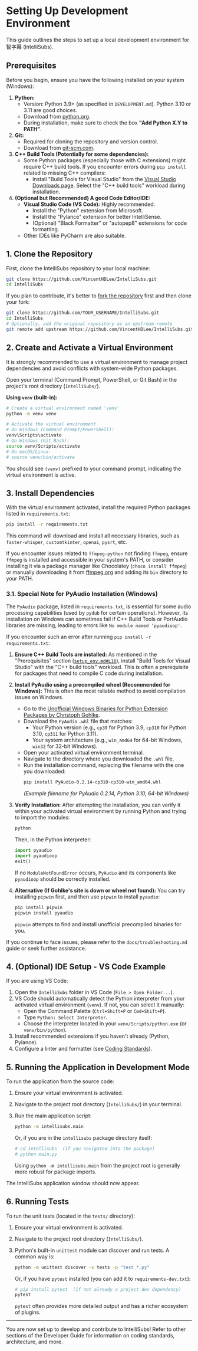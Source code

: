 # Setting Up Development Environment

This guide outlines the steps to set up a local development environment for 智字幕 (IntelliSubs).

## Prerequisites

Before you begin, ensure you have the following installed on your system (Windows):

1.  **Python:**
    *   Version: Python 3.9+ (as specified in `DEVELOPMENT.md`). Python 3.10 or 3.11 are good choices.
    *   Download from [python.org](https://www.python.org/downloads/windows/).
    *   During installation, make sure to check the box **"Add Python X.Y to PATH"**.
2.  **Git:**
    *   Required for cloning the repository and version control.
    *   Download from [git-scm.com](https://git-scm.com/download/win).
3.  **C++ Build Tools (Potentially for some dependencies):**
    *   Some Python packages (especially those with C extensions) might require C++ build tools. If you encounter errors during `pip install` related to missing C++ compilers:
        *   Install "Build Tools for Visual Studio" from the [Visual Studio Downloads page](https://visualstudio.microsoft.com/downloads/#build-tools-for-visual-studio). Select the "C++ build tools" workload during installation.
4.  **(Optional but Recommended) A good Code Editor/IDE:**
    *   **Visual Studio Code (VS Code):** Highly recommended.
        *   Install the "Python" extension from Microsoft.
        *   Install the "Pylance" extension for better IntelliSense.
        *   (Optional) "Black Formatter" or "autopep8" extensions for code formatting.
    *   Other IDEs like PyCharm are also suitable.

## 1. Clone the Repository

First, clone the IntelliSubs repository to your local machine:

```bash
git clone https://github.com/VincentHDLee/IntelliSubs.git
cd IntelliSubs
```

If you plan to contribute, it's better to [fork the repository](https://docs.github.com/en/get-started/quickstart/fork-a-repo) first and then clone your fork:

```bash
git clone https://github.com/YOUR_USERNAME/IntelliSubs.git
cd IntelliSubs
# Optionally, add the original repository as an upstream remote
git remote add upstream https://github.com/VincentHDLee/IntelliSubs.git
```

## 2. Create and Activate a Virtual Environment

It is strongly recommended to use a virtual environment to manage project dependencies and avoid conflicts with system-wide Python packages.

Open your terminal (Command Prompt, PowerShell, or Git Bash) in the project's root directory (`IntelliSubs/`).

**Using `venv` (built-in):**

```bash
# Create a virtual environment named 'venv'
python -m venv venv

# Activate the virtual environment
# On Windows (Command Prompt/PowerShell):
venv\Scripts\activate
# On Windows (Git Bash):
source venv/Scripts/activate
# On macOS/Linux:
# source venv/bin/activate
```

You should see `(venv)` prefixed to your command prompt, indicating the virtual environment is active.

## 3. Install Dependencies

With the virtual environment activated, install the required Python packages listed in `requirements.txt`:

```bash
pip install -r requirements.txt
```

This command will download and install all necessary libraries, such as `faster-whisper`, `customtkinter`, `openai`, `pysrt`, etc.

If you encounter issues related to `ffmpeg-python` not finding `ffmpeg`, ensure `ffmpeg` is installed and accessible in your system's PATH, or consider installing it via a package manager like Chocolatey (`choco install ffmpeg`) or manually downloading it from [ffmpeg.org](https://ffmpeg.org/download.html) and adding its `bin` directory to your PATH.

### 3.1. Special Note for PyAudio Installation (Windows)

The `PyAudio` package, listed in `requirements.txt`, is essential for some audio processing capabilities (used by `pydub` for certain operations). However, its installation on Windows can sometimes fail if C++ Build Tools or PortAudio libraries are missing, leading to errors like `No module named 'pyaudioop'`.

If you encounter such an error after running `pip install -r requirements.txt`:

1.  **Ensure C++ Build Tools are installed:** As mentioned in the "Prerequisites" section ([`setup_env.md#L16`](docs/developer_guide/setup_env.md:16)), install "Build Tools for Visual Studio" with the "C++ build tools" workload. This is often a prerequisite for packages that need to compile C code during installation.

2.  **Install PyAudio using a precompiled wheel (Recommended for Windows):**
    This is often the most reliable method to avoid compilation issues on Windows.
    *   Go to the [Unofficial Windows Binaries for Python Extension Packages by Christoph Gohlke](https://www.lfd.uci.edu/~gohlke/pythonlibs/#pyaudio).
    *   Download the `PyAudio` `.whl` file that matches:
        *   Your Python version (e.g., `cp39` for Python 3.9, `cp310` for Python 3.10, `cp311` for Python 3.11).
        *   Your system architecture (e.g., `win_amd64` for 64-bit Windows, `win32` for 32-bit Windows).
    *   Open your activated virtual environment terminal.
    *   Navigate to the directory where you downloaded the `.whl` file.
    *   Run the installation command, replacing the filename with the one you downloaded:
        ```bash
        pip install PyAudio‑0.2.14‑cp310‑cp310‑win_amd64.whl
        ```
        *(Example filename for PyAudio 0.2.14, Python 3.10, 64-bit Windows)*

3.  **Verify Installation**:
    After attempting the installation, you can verify it within your activated virtual environment by running Python and trying to import the modules:
    ```bash
    python
    ```
    Then, in the Python interpreter:
    ```python
    import pyaudio
    import pyaudioop
    exit()
    ```
    If no `ModuleNotFoundError` occurs, `PyAudio` and its components like `pyaudioop` should be correctly installed.

4.  **Alternative (If Gohlke's site is down or wheel not found):**
    You can try installing `pipwin` first, and then use `pipwin` to install `pyaudio`:
    ```bash
    pip install pipwin
    pipwin install pyaudio
    ```
    `pipwin` attempts to find and install unofficial precompiled binaries for you.

If you continue to face issues, please refer to the `docs/troubleshooting.md` guide or seek further assistance.

## 4. (Optional) IDE Setup - VS Code Example

If you are using VS Code:

1.  Open the `IntelliSubs` folder in VS Code (`File > Open Folder...`).
2.  VS Code should automatically detect the Python interpreter from your activated virtual environment (`venv`). If not, you can select it manually:
    *   Open the Command Palette (`Ctrl+Shift+P` or `Cmd+Shift+P`).
    *   Type `Python: Select Interpreter`.
    *   Choose the interpreter located in your `venv/Scripts/python.exe` (or `venv/bin/python`).
3.  Install recommended extensions if you haven't already (Python, Pylance).
4.  Configure a linter and formatter (see [Coding Standards](./coding_standards.md)).

## 5. Running the Application in Development Mode

To run the application from the source code:

1.  Ensure your virtual environment is activated.
2.  Navigate to the project root directory (`IntelliSubs/`) in your terminal.
3.  Run the main application script:

    ```bash
    python -m intellisubs.main
    ```
    Or, if you are in the `intellisubs` package directory itself:
    ```bash
    # cd intellisubs  (if you navigated into the package)
    # python main.py
    ```
    Using `python -m intellisubs.main` from the project root is generally more robust for package imports.

The IntelliSubs application window should now appear.

## 6. Running Tests

To run the unit tests (located in the `tests/` directory):

1.  Ensure your virtual environment is activated.
2.  Navigate to the project root directory (`IntelliSubs/`).
3.  Python's built-in `unittest` module can discover and run tests. A common way is:

    ```bash
    python -m unittest discover -s tests -p "test_*.py"
    ```
    Or, if you have `pytest` installed (you can add it to `requirements-dev.txt`):
    ```bash
    # pip install pytest  (if not already a project dev dependency)
    pytest
    ```
    `pytest` often provides more detailed output and has a richer ecosystem of plugins.

---

You are now set up to develop and contribute to IntelliSubs! Refer to other sections of the Developer Guide for information on coding standards, architecture, and more.
